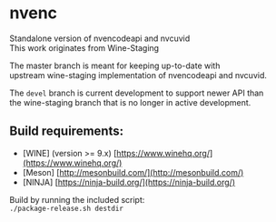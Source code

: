# nvenc
Standalone version of nvencodeapi and nvcuvid  
This work originates from Wine-Staging  

The master branch is meant for keeping up-to-date with  
upstream wine-staging implementation of nvencodeapi and nvcuvid.  

The `devel` branch is current development to support newer API than  
the wine-staging branch that is no longer in active development.  

## Build requirements:  
- [WINE] (version >= 9.x) [https://www.winehq.org/](https://www.winehq.org/)  
- [Meson] [http://mesonbuild.com/](http://mesonbuild.com/)  
- [NINJA] [https://ninja-build.org/](https://ninja-build.org/)  


Build by running the included script:  
`./package-release.sh destdir`  
